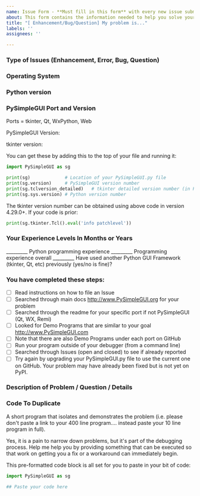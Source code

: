 ```yaml
---
name: Issue Form - **Must fill in this form** with every new issue submitted. 
about: This form contains the information needed to help you solve your problem
title: "[ Enhancement/Bug/Question] My problem is..."
labels: ''
assignees: ''

---
```


### Type of Issues (Enhancement, Error, Bug, Question)

### Operating System

### Python version

### PySimpleGUI Port and Version

Ports = tkinter, Qt, WxPython, Web

PySimpleGUI Version:

tkinter version:

You can get these by adding this to the top of your file and running it:

```python
import PySimpleGUI as sg

print(sg)             # Location of your PySimpleGUI.py file
print(sg.version)     # PySimpleGUI version number
print(sg.tclversion_detailed)   # tkinter detailed version number (in PySimpleGUI version 4.29.0+)
print(sg.sys.version) # Python version number
```

The tkinter version number can be obtained using above code in version 4.29.0+.  If your code is prior:
```python
print(sg.tkinter.Tcl().eval('info patchlevel'))
```


### Your Experience Levels In Months or Years

_________ Python programming experience
_________ Programming experience overall
_________ Have used another Python GUI Framework (tkinter, Qt, etc) previously (yes/no is fine)?

### You have completed these steps:

- [ ] Read instructions on how to file an Issue
- [ ] Searched through main docs http://www.PySimpleGUI.org for your problem
- [ ] Searched through the readme for your specific port if not PySimpleGUI (Qt, WX, Remi)
- [ ] Looked for Demo Programs that are similar to your goal http://www.PySimpleGUI.com
- [ ] Note that there are also Demo Programs under each port on GitHub
- [ ] Run your program outside of your debugger (from a command line)
- [ ] Searched through Issues (open and closed) to see if already reported
- [ ] Try again by upgrading your PySimpleGUI.py file to use the current one on GitHub. Your problem may have already been fixed but is not yet on PyPI.

### Description of Problem / Question / Details


### Code To Duplicate

A short program that isolates and demonstrates the problem (i.e. please don't paste a link to your 400 line program.... instead paste your 10 line program in full).  

Yes, it is a pain to narrow down problems, but it's part of the debugging process.  Help me help you by providing something that can be executed so that work on getting you a fix or a workaround can immediately begin.

This pre-formatted code block is all set for you to paste in your bit of code:

```python
import PySimpleGUI as sg

## Paste your code here
```
